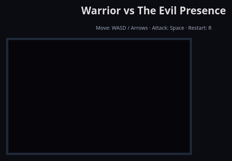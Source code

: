 <!doctype html>
<html lang="nklbjh">
<head>
<meta charset="utf-8" />
<title>Warrior and The Evil Presence</title>
<style>
  html,body{height:100%;margin:0;background:#0b0b12;color:#ddd;font-family:system-ui,Segoe UI,Roboto,Arial;}
  #game {display:block;margin:18px auto;border:6px solid #1f2937;background:#06060a; image-rendering: pixelated;}
  .ui {width:800px;margin:10px auto;text-align:center;}
  .hint {font-size:14px;color:#9aa5b1;}
</style>
</head>
<body>
  <div class="ui">
    <h1>Warrior vs The Evil Presence</h1>
    <div class="hint">Move: WASD / Arrows · Attack: Space · Restart: R</div>
  </div>
  <canvas id="game" width="800" height="500"></canvas>
  <script>
  // -----------------------------
  // Simple 2D Game (single file)
  // -----------------------------
  const canvas = document.getElementById('game');
  const ctx = canvas.getContext('2d');

  const W = canvas.width, H = canvas.height;
  let keys = {};

  addEventListener('keydown', e => keys[e.key.toLowerCase()] = true);
  addEventListener('keyup', e => keys[e.key.toLowerCase()] = false);

  // Utilities
  function clamp(v, a, b){ return Math.max(a, Math.min(b, v)); }
  function dist(a,b){ return Math.hypot(a.x-b.x, a.y-b.y); }
  function rectColl(a,b){ return !(a.x+a.w < b.x || a.x > b.x+b.w || a.y+a.h < b.y || a.y > b.y+b.h); }

  // Game Entities
  class Warrior {
    constructor(){
      this.w = 32; this.h = 40;
      this.x = 80; this.y = H/2 - this.h/2;
      this.speed = 220; // px/sec
      this.maxHp = 100; this.hp = this.maxHp;
      this.attackCooldown = 0; // seconds
      this.attackRate = 0.5;
      this.attackRange = 48;
      this.attackPower = 20;
      this.isAttacking = false;
      this.invulnerable = 0;
    }
    update(dt){
      let vx = 0, vy = 0;
      if (keys['arrowleft']||keys['a']) vx = -1;
      if (keys['arrowright']||keys['d']) vx = 1;
      if (keys['arrowup']||keys['w']) vy = -1;
      if (keys['arrowdown']||keys['s']) vy = 1;
      const mag = Math.hypot(vx,vy) || 1;
      this.x += vx/mag * this.speed * dt;
      this.y += vy/mag * this.speed * dt;
      this.x = clamp(this.x, 0, W - this.w);
      this.y = clamp(this.y, 0, H - this.h);

      if (this.attackCooldown > 0) this.attackCooldown -= dt;
      if (this.invulnerable > 0) this.invulnerable -= dt;

      if ((keys[' '] || keys['space']) && this.attackCooldown <= 0) {
        this.attackCooldown = this.attackRate;
        this.isAttacking = 0.12; // seconds of attack animation
      }
      if (this.isAttacking) this.isAttacking -= dt;
      else this.isAttacking = Math.max(0, this.isAttacking);

      if (this.hp <= 0) gameOver = true;
    }
    attackBox(){
      // returns attack rect
      const cx = this.x + this.w/2;
      const cy = this.y + this.h/2;
      return { x: cx, y: cy - 18, w: this.attackRange, h: 36 };
    }
    draw(){
      // body
      ctx.save();
      // flicker when invulnerable
      if (this.invulnerable > 0 && Math.floor(this.invulnerable*10)%2==0) ctx.globalAlpha = 0.4;
      ctx.fillStyle = '#6db6ff';
      ctx.fillRect(this.x, this.y, this.w, this.h);
      // head
      ctx.fillStyle = '#08304a';
      ctx.fillRect(this.x+6, this.y-8, this.w-12, 14);
      // sword when attacking
      if (this.isAttacking > 0){
        const ab = this.attackBox();
        ctx.fillStyle = '#ffd59a';
        ctx.fillRect(ab.x+this.w/2, ab.y, ab.w/1.5, ab.h);
      }
      ctx.restore();

      // draw HP
      drawBar(12, 12, 220, 16, this.hp / this.maxHp, 'Warrior', '#6db6ff');
    }
  }

  class EvilPresence {
    constructor(){
      this.w = 120; this.h = 120;
      this.x = W - 180; this.y = H/2 - this.h/2;
      this.maxHp = 400; this.hp = this.maxHp;
      this.phase = 1;
      this.timer = 0;
      this.spawnCooldown = 0;
      this.minions = [];
      this.anger = 0;
    }
    update(dt){
      this.timer += dt;
      // simple floating movement
      this.y += Math.sin(this.timer*1.2) * 10 * dt;

      // Anger rises as it loses HP -> more aggressive spawns
      this.anger = 1 - (this.hp / this.maxHp);

      // spawn minions
      this.spawnCooldown -= dt;
      const spawnRate = clamp(2.5 - this.anger*2, 0.5, 2.5); // faster when angry
      if (this.spawnCooldown <= 0){
        this.spawnCooldown = spawnRate;
        this.minions.push(new Minion(this.x + Math.random()*this.w, this.y + this.h/2 + (Math.random()-0.5)*60));
      }

      // update minions
      for (let m of this.minions) m.update(dt);
      this.minions = this.minions.filter(m => !m.dead);

      // change phase visually
      if (this.hp <= this.maxHp * 0.5 && this.phase === 1) {
        this.phase = 2;
      }

      // defeat?
      if (this.hp <= 0) {
        this.hp = 0;
        bossDefeated = true;
      }
    }
    draw(){
      // aura
      const cx = this.x + this.w/2, cy = this.y + this.h/2;
      const pulse = 6 + Math.sin(this.timer*6) * 4;
      ctx.save();
      // aura gradient
      const g = ctx.createRadialGradient(cx, cy, 10, cx, cy, this.w*0.9);
      g.addColorStop(0, `rgba(200,40,120,${0.8 + this.anger*0.4})`);
      g.addColorStop(1, 'rgba(6,10,20,0)');
      ctx.fillStyle = g;
      ctx.beginPath();
      ctx.ellipse(cx, cy, this.w*0.8 + pulse, this.h*0.6 + pulse, 0, 0, Math.PI*2);
      ctx.fill();

      // core body
      ctx.fillStyle = this.phase===1 ? '#7b1b4a' : '#ff3860'; // enraged color change
      roundRect(ctx, this.x, this.y, this.w, this.h, 28, true, false);

      // eyes
      ctx.fillStyle = '#fff';
      ctx.fillRect(this.x+18, this.y+28, 14, 8);
      ctx.fillRect(this.x+88, this.y+28, 14, 8);
      ctx.fillStyle = '#000';
      ctx.fillRect(this.x+22, this.y+30, 6, 4);
      ctx.fillRect(this.x+92, this.y+30, 6, 4);

      // pulsating center
      ctx.fillStyle = 'rgba(255,255,120,0.14)';
      ctx.beginPath();
      ctx.ellipse(cx, cy+10, 28+Math.sin(this.timer*3)*6, 18+Math.cos(this.timer*2)*5, 0, 0, Math.PI*2);
      ctx.fill();

      ctx.restore();

      // minions
      for (let m of this.minions) m.draw();

      // draw boss HP
      drawBar(W - 232, 12, 220, 16, this.hp / this.maxHp, 'Evil Presence', '#ff5c8a');
    }
    hit(amount){
      this.hp -= amount;
      if (this.hp < 0) this.hp = 0;
    }
  }

  class Minion {
    constructor(x,y){
      this.w = 22; this.h = 22;
      this.x = x; this.y = y;
      this.speed = 80 + Math.random()*40;
      this.hp = 12;
      this.dead = false;
      this.vx = -1; // moves left toward player zone
    }
    update(dt){
      this.x += this.vx * this.speed * dt;
      // simple behavior: hover slightly
      this.y += Math.sin(Date.now()/300 + this.x) * 0.4;
      if (this.x < -50) this.dead = true;
      if (this.hp <= 0) this.dead = true;
    }
    draw(){
      ctx.save();
      ctx.fillStyle = '#ffb3c9';
      ctx.fillRect(this.x, this.y, this.w, this.h);
      ctx.restore();
    }
  }

  // Helpers
  function drawBar(x,y,w,h,ratio,label,color){
    ctx.save();
    ctx.fillStyle = '#1b2430';
    ctx.fillRect(x-2, y-2, w+4, h+4);
    ctx.fillStyle = '#222';
    ctx.fillRect(x, y, w, h);
    ctx.fillStyle = color;
    ctx.fillRect(x, y, Math.max(0, w*ratio), h);
    ctx.fillStyle = '#e9eef5';
    ctx.font = '13px system-ui';
    ctx.textAlign = 'center';
    ctx.fillText(label + ' — ' + Math.round(ratio*100) + '%', x + w/2, y + h - 4);
    ctx.restore();
  }
  function roundRect(ctx, x, y, w, h, r, fill, stroke){
    if (r === undefined) r = 5;
    ctx.beginPath();
    ctx.moveTo(x+r, y);
    ctx.arcTo(x+w, y,   x+w, y+h, r);
    ctx.arcTo(x+w, y+h, x,   y+h, r);
    ctx.arcTo(x,   y+h, x,   y,   r);
    ctx.arcTo(x,   y,   x+w, y,   r);
    ctx.closePath();
    if (fill) ctx.fill();
    if (stroke) ctx.stroke();
  }

  // Game state
  let player = new Warrior();
  let boss = new EvilPresence();
  let last = performance.now();
  let gameOver = false;
  let bossDefeated = false;
  let score = 0;
  let playPaused = false;

  function reset(){
    player = new Warrior();
    boss = new EvilPresence();
    last = performance.now();
    gameOver = false;
    bossDefeated = false;
    score = 0;
  }

  // Collisions, combat
  function handleCombat(dt){
    // When player attacks, check boss and minions in attack box (simple rectangular)
    if (player.isAttacking > 0.05) {
      const ab = player.attackBox();
      // check boss: approximate boss rect
      const bossRect = { x: boss.x, y: boss.y, w: boss.w, h: boss.h };
      if (rectColl(ab, bossRect)) {
        // deal damage and brief stun/invuln
        boss.hit(player.attackPower);
        score += 10;
      }
      // minions
      for (let m of boss.minions){
        if (!m.dead && rectColl(ab, {x:m.x,y:m.y,w:m.w,h:m.h})){
          m.hp -= player.attackPower;
          score += 4;
        }
      }
    }

    // minions hitting player
    for (let m of boss.minions){
      if (!m.dead && rectColl({x:player.x,y:player.y,w:player.w,h:player.h}, {x:m.x,y:m.y,w:m.w,h:m.h})){
        if (player.invulnerable <= 0) {
          player.hp -= 8;
          player.invulnerable = 0.9;
        }
      }
    }

    // boss aura damage if too close
    const d = dist({x:player.x + player.w/2, y:player.y + player.h/2}, {x: boss.x + boss.w/2, y: boss.y + boss.h/2});
    if (d < 120 && player.invulnerable <= 0){
      player.hp -= 14 * (1/60); // small continuous damage
      // set short invul so damage isn't instant-death
      player.invulnerable = 0.4;
    }
  }

  // Main loop
  function loop(t){
    const dt = Math.min(0.05, (t - last) / 1000);
    last = t;
    if (!playPaused && !gameOver && !bossDefeated){
      player.update(dt);
      boss.update(dt);
      handleCombat(dt);
    }

    // Draw
    ctx.clearRect(0,0,W,H);
    // background
    ctx.fillStyle = '#05050a';
    ctx.fillRect(0,0,W,H);

    // scenery: ruins
    for (let i=0;i<6;i++){
      ctx.fillStyle = 'rgba(80,80,90,0.04)';
      ctx.fillRect(40 + i*120, H - 80 - (i%2)*8, 60, 80);
    }

    boss.draw();
    player.draw();

    // HUD & messages
    ctx.save();
    ctx.fillStyle = '#9fb0c8';
    ctx.font = '14px system-ui';
    ctx.fillText('Score: ' + score, W/2, 20);
    if (gameOver){
      ctx.fillStyle = 'rgba(0,0,0,0.6)';
      ctx.fillRect(W/2 -220, H/2 -70, 440, 140);
      ctx.fillStyle = '#ff6b6b';
      ctx.font = '30px system-ui';
      ctx.textAlign = 'center';
      ctx.fillText('You have fallen...', W/2, H/2 - 8);
      ctx.fillStyle = '#dfe9f5';
      ctx.font = '16px system-ui';
      ctx.fillText('Press R to restart', W/2, H/2 + 26);
    } else if (bossDefeated){
      ctx.fillStyle = 'rgba(0,0,0,0.6)';
      ctx.fillRect(W/2 -260, H/2 -100, 520, 200);
      ctx.fillStyle = '#9dffb8';
      ctx.font = '36px system-ui';
      ctx.textAlign = 'center';
      ctx.fillText('Victory! The Evil Presence is vanquished.', W/2, H/2 - 8);
      ctx.fillStyle = '#e8f6ff';
      ctx.font = '16px system-ui';
      ctx.fillText('You fought bravely. Press R to challenge it again.', W/2, H/2 + 36);
    }
    ctx.restore();

    requestAnimationFrame(loop);
  }

  // Restart key
  addEventListener('keydown', e => {
    if (e.key.toLowerCase() === 'r') reset();
  });

  // Start
  requestAnimationFrame(loop);

  // Small tips for customizing the game (left as comments):
  // - Change boss.maxHp to adjust difficulty
  // - Change player.attackPower or attackRate for faster/slower combat
  // - Add more boss abilities in EvilPresence.update() for variety
  // - Replace simple rectangles with image sprites for polish

  </script>
</body>
</html>
